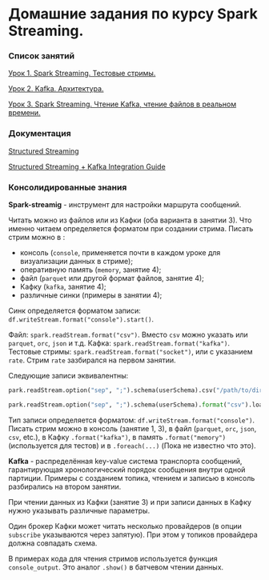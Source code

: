 # Домашние задания по курсу Spark Streaming.

### Список занятий


[Урок 1. Spark Streaming. Тестовые стримы.](/lesson_1.md)

[Урок 2. Kafka. Архитектура.](/lesson_2.md) 

[Урок 3. Spark Streaming. Чтение Kafka, чтение файлов в реальном времени.](/lesson_3.md)

### Документация

[Structured Streaming](https://spark.apache.org/docs/latest/structured-streaming-programming-guide.html)

[Structured Streaming + Kafka Integration Guide](https://spark.apache.org/docs/latest/structured-streaming-kafka-integration.html)

### Консолидированные знания

**Spark-streamig** - инструмент для настройки маршрута сообщений. 

Читать можно из файлов или из Кафки (оба варианта в занятии 3). Что именно читаем определяется форматом при создании стрима. 
Писать стрим можно в :
 - консоль (`console`, применяется почти в каждом уроке для визуализации данных в стриме);
 - оперативную память (`memory`, занятие 4);
 - файл (`parquet` или другой формат файлов, занятие 4);
 - Кафку (`kafka`, занятие 4);
 - различные синки (примеры в занятии 4);

Синк определяется форматом записи: `df.writeStream.format("console").start()`.
 
Файл: `spark.readStream.format("csv")`. Вместо `csv` можно указать  или `parquet`, `orc`, `json` и т.д.
Кафка: `spark.readStream.format("kafka")`.
Тестовые стримы: `spark.readStream.format("socket")`, или с указанием `rate`. Стрим `rate` зазбирался на первом занятии.

Следующие записи эквивалентны:

```python
park.readStream.option("sep", ";").schema(userSchema).csv("/path/to/directory")
```

```python
park.readStream.option("sep", ";").schema(userSchema).format("csv").load("/path/to/directory")
```

Тип записи определяется форматом: `df.writeStream.format("console")`. Писать стрим можно в консоль (занятие 1, 3), в файл (`parquet`, `orc`, `json`, `csv`, etc.), в Кафку `.format("kafka")`, в память `.format("memory")` (используется для тестов) и в `.foreach(...)` (Пока не известно что это).

**Kafka** - распределённая key-value система транспорта сообщений, гарантирующая хронологический порядок сообщения внутри одной партиции. Примеры с созданием топика, чтением и записью в консоль разбирались на втором занятии. 

При чтении данных из Кафки (занятие 3) и при записи данных в Кафку нужно указывать различные параметры.

Один брокер Кафки может читать несколько провайдеров (в опции `subscribe` указываются через запятую). При этом у топиков провайдера должна совпадать схема.


В примерах кода для чтения стримов используется функция `console_output`. Это аналог `.show()` в батчевом чтении данных. 